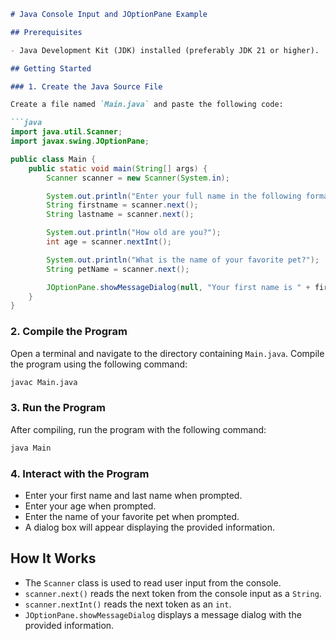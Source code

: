 ```markdown
# Java Console Input and JOptionPane Example

## Prerequisites

- Java Development Kit (JDK) installed (preferably JDK 21 or higher).

## Getting Started

### 1. Create the Java Source File

Create a file named `Main.java` and paste the following code:

```java
import java.util.Scanner;
import javax.swing.JOptionPane;

public class Main {
    public static void main(String[] args) {
        Scanner scanner = new Scanner(System.in);

        System.out.println("Enter your full name in the following format: \"First Name\" \"Last Name\"");
        String firstname = scanner.next();
        String lastname = scanner.next();

        System.out.println("How old are you?");
        int age = scanner.nextInt();

        System.out.println("What is the name of your favorite pet?");
        String petName = scanner.next();

        JOptionPane.showMessageDialog(null, "Your first name is " + firstname + ", your last name is " + lastname + ", you are " + age + " years old, and your favorite pet is called " + petName + ".");
    }
}
```

### 2. Compile the Program

Open a terminal and navigate to the directory containing `Main.java`. Compile the program using the following command:

```sh
javac Main.java
```

### 3. Run the Program

After compiling, run the program with the following command:

```sh
java Main
```

### 4. Interact with the Program

- Enter your first name and last name when prompted.
- Enter your age when prompted.
- Enter the name of your favorite pet when prompted.
- A dialog box will appear displaying the provided information.

## How It Works

- The `Scanner` class is used to read user input from the console.
- `scanner.next()` reads the next token from the console input as a `String`.
- `scanner.nextInt()` reads the next token as an `int`.
- `JOptionPane.showMessageDialog` displays a message dialog with the provided information.
```
